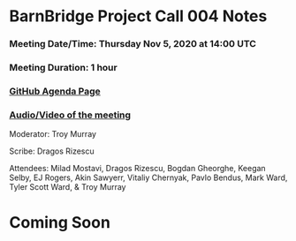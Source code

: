 # BarnBridge Project Call 004 Notes

### Meeting Date/Time: Thursday Nov 5, 2020 at 14:00 UTC
### Meeting Duration: 1 hour
### [GitHub Agenda Page](https://github.com/BarnBridge/BarnBridge-PM/issues/6)
### [Audio/Video of the meeting](https://youtu.be/A_ekgo85kE8)

Moderator: Troy Murray

Scribe: Dragos Rizescu

Attendees: Milad Mostavi, Dragos Rizescu, Bogdan Gheorghe, Keegan Selby, EJ Rogers, Akin Sawyerr, Vitaliy Chernyak, Pavlo Bendus, Mark Ward, Tyler Scott Ward, & Troy Murray

# Coming Soon
